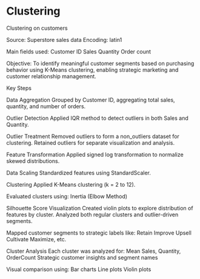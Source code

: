 # Clustering
Clustering on customers

Source: Superstore sales data
Encoding: latin1

Main fields used:
Customer ID
Sales
Quantity
Order count

Objective: To identify meaningful customer segments based on purchasing behavior using K-Means clustering, enabling strategic marketing and customer relationship management.

Key Steps

Data Aggregation
  Grouped by Customer ID, aggregating total sales, quantity, and number of orders.

Outlier Detection
  Applied IQR method to detect outliers in both Sales and Quantity.

Outlier Treatment
  Removed outliers to form a non_outliers dataset for clustering.
  Retained outliers for separate visualization and analysis.

Feature Transformation
  Applied signed log transformation to normalize skewed distributions.

Data Scaling
  Standardized features using StandardScaler.

Clustering
  Applied K-Means clustering (k = 2 to 12).

Evaluated clusters using:
  Inertia (Elbow Method)

Silhouette Score
Visualization
Created violin plots to explore distribution of features by cluster.
Analyzed both regular clusters and outlier-driven segments.

Mapped customer segments to strategic labels like:
  Retain
  Improve
  Upsell
  Cultivate
  Maximize, etc.



Cluster Analysis
Each cluster was analyzed for:
  Mean Sales, Quantity, OrderCount
  Strategic customer insights and segment names

Visual comparison using:
  Bar charts
  Line plots
  Violin plots

